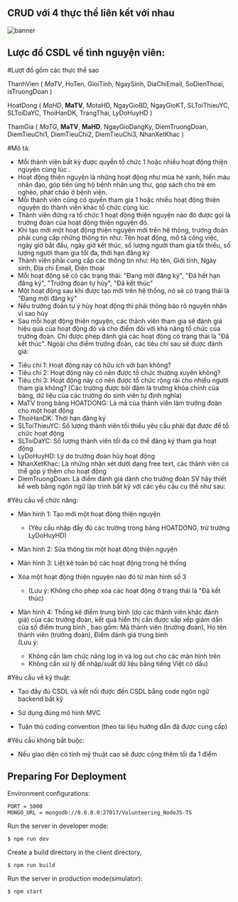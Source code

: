 ## CRUD với 4 thực thể liên kết với nhau

![banner](https://i.ytimg.com/vi/Z6kt1N3Lx1c/maxresdefault.jpg)

## Lược đồ CSDL về tình nguyện viên:

#Lượt đồ gồm các thực thể sao

ThanhVien ( _MaTV_, HoTen, GioiTinh, NgaySinh, DiaChiEmail, SoDienThoai, isTruongDoan )

HoatDong ( _MaHD_, **MaTV**, MotaHD, NgayGioBD, NgayGioKT, SLToiThieuYC, SLToiDaYC, ThoiHanDK, TrangThai, LyDoHuyHD )

ThamGia ( _MaTG_, **MaTV**, **MaHD**, NgayGioDangKy, DiemTruongDoan, DiemTieuChi1, DiemTieuChi2, DiemTieuChi3, NhanXetKhac )

#Mô tả:											
 - Mỗi thành viên bất kỳ được quyền tổ chức 1 hoặc nhiều hoạt động thiện nguyện cùng lúc	.											
 - Hoạt động thiện nguyện là những hoạt động như mùa hè xanh, hiến máu nhân đạo, góp tiền ủng hộ bệnh nhân ung thư, góp sách cho trẻ em nghèo, phát cháo ở bệnh viện.
 - Mỗi thành viên cũng có quyền tham gia 1 hoặc nhiều hoạt động thiện nguyện do thành viên khác tổ chức cùng lúc.			
 - Thành viên đứng ra tổ chức 1 hoạt động thiện nguyện nào đó được gọi là trưởng đoàn của hoạt động thiện nguyện đó.
 - Khi tạo mới một hoạt động thiện nguyện mới trên hệ thông, trưởng đoàn phải cung cấp những thông tin như: Tên hoạt động, mô tả công việc, ngày giờ bắt đầu, ngày giờ kết thúc, số lượng người tham gia tối thiểu, số lượng người tham gia tối đa, thời hạn đăng ký		
 - Thành viên phải cung cấp các thông tin như: Họ tên, Giới tính, Ngày sinh, Địa chỉ Email, Điện thoại											
 - Mỗi hoạt động sẽ có các trạng thái: "Đang mời đăng ký", "Đã hết hạn đăng ký", "Trưởng đoàn tự hủy",  "Đã kết thúc"
 - Một hoạt động sau khi được tạo mới trên hệ thống, nó sẽ có trạng thái là "Đang mời đăng ký"
 - Nếu trưởng đoàn tự ý hủy hoạt động thì phải thông báo rõ nguyên nhân vì sao hủy
 - Sau mỗi hoạt động thiện nguyện, các thành viên tham gia sẽ đánh giá hiệu quả của hoạt động đó và cho điểm đối với khả năng tổ chức của trưởng đoàn. Chỉ được phép đánh giá các hoạt động có trạng thái là "Đã kết thúc". Ngoài cho điểm trưởng đoàn, các tiêu chí sau sẽ được đánh giá:								
+ Tiêu chí 1: Hoạt động này có hữu ích với bạn không?				
+ Tiêu chí 2: Hoạt động này có nên được tổ chức thường xuyên không?		
+ Tiêu chí 3: Hoạt động này có nên được tổ chức rộng rãi cho nhiều người tham gia không?
(Các trường được bôi đậm là trường khóa chính của bảng, dữ liệu của các trường do sinh viên tự định nghĩa)	
+ MaTV trong bảng HOATDONG: Là mã của thành viên làm trưởng đoàn cho một hoạt động		
+ ThoiHanDK: Thời hạn đăng ký								
+ SLToiThieuYC: Số lượng thành viên tối thiểu yêu cầu phải đạt được để tổ chức hoạt động
+ SLToiDaYC: Số lượng thành viên tối đa có thể đăng ký tham gia hoạt động	
+ LyDoHuyHD: Lý do trưởng đoàn hủy hoạt động
+ NhanXetKhac: Là những nhận xét dưới dạng free text, các thành viên có thể góp ý thêm cho hoạt động	
+ DiemTruongDoan: Là điểm đánh giá dành cho trưởng đoàn
SV hãy thiết kế web bằng ngôn ngữ lập trình bất kỳ với các yêu cầu cụ thể như sau:

#Yêu cầu về chức năng:		

- Màn hình 1: Tạo mới một hoạt động thiện nguyện 
    + (Yêu cầu nhập đầy đủ các trường trong bảng HOATDONG, trừ trường LyDoHuyHD)
    
- Màn hình 2: Sửa thông tin một hoạt động thiện nguyện

- Màn hình 3: Liệt kê toàn bộ các hoạt động trong hệ thống 

- Xóa một hoạt động thiện nguyện nào đó từ màn hình số 3 
    + (Lưu ý: Không cho phép xóa các hoạt động ở trạng thái là "Đã kết thúc)
    
- Màn hình 4: Thống kê điểm trung bình (do các thành viên khác đánh giá) của các trưởng đoàn, kết quả hiển thị cần được sắp xếp giảm dần của số điểm trung bình , bao gồm: Mã thành viên (trưởng đoàn), Họ tên thành viên (trưởng đoàn), Điểm đánh giá trung bình	
    (Lưu ý: 
    + Không cần làm chức năng log in và log out cho các màn hình trên	
    + Không cần xử lý để nhập/xuất dữ liệu bằng tiếng Việt có dấu)
    
#Yêu cầu về kỹ thuật: 

- Tạo đầy đủ CSDL và kết nối được đến CSDL bằng code ngôn ngữ backend bất kỳ

- Sử dụng đúng mô hình MVC

- Tuân thủ coding convention (theo tài liệu hướng dẫn đã được cung cấp)	

#Yêu cầu không bắt buộc:									

- Nếu giao diện có tính mỹ thuật cao sẽ được cộng thêm tối đa 1 điểm	


## Preparing For Deployment

Environment configurations:

```env
PORT = 5000
MONGO_URL = mongodb://0.0.0.0:27017/Volunteering_NodeJS-TS
```

Run the server in developer mode:

    $ npm run dev

Create a build directory in the client directory,

    $ npm run build

Run the server in production mode(simulator):

    $ npm start
